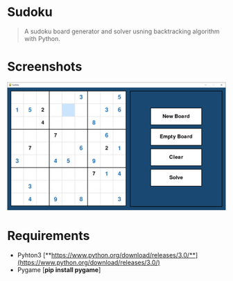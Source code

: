 # Sudoku
> A sudoku board generator and solver usning backtracking algorithm with Python.

# Screenshots
![Sudoku](screenshots/Sudoku.png)

# Requirements
- Pyhton3 [**https://www.python.org/download/releases/3.0/**](https://www.python.org/download/releases/3.0/)
- Pygame [**pip install pygame**]
